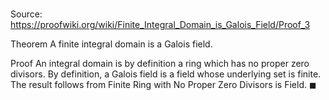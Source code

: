 # 

Source: https://proofwiki.org/wiki/Finite_Integral_Domain_is_Galois_Field/Proof_3

Theorem
A finite integral domain is a Galois field.


Proof
An integral domain is by definition a ring which has no proper zero divisors.
By definition, a Galois field is a field whose underlying set is finite.
The result follows from Finite Ring with No Proper Zero Divisors is Field.
$\blacksquare$





